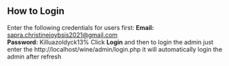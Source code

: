 ## How to Login
Enter the following credentials for users first:
**Email:** sapra.christinejoybsis2021@gmail.com  
**Password:** Killuazoldyck13%
Click **Login**
and then to login the admin just enter the 
http://localhost/wine/admin/login.php
it will automatically login the admin after refresh
